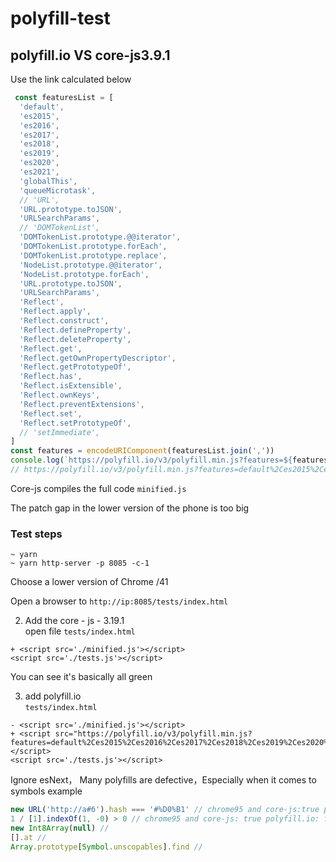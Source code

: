 # polyfill-test

## polyfill.io VS core-js3.9.1
Use the link calculated below
```js
 const featuresList = [
  'default',
  'es2015',
  'es2016',
  'es2017',
  'es2018',
  'es2019',
  'es2020',
  'es2021',
  'globalThis',
  'queueMicrotask',
  // 'URL',
  'URL.prototype.toJSON',
  'URLSearchParams',
  // 'DOMTokenList',
  'DOMTokenList.prototype.@@iterator',
  'DOMTokenList.prototype.forEach',
  'DOMTokenList.prototype.replace',
  'NodeList.prototype.@@iterator',
  'NodeList.prototype.forEach',
  'URL.prototype.toJSON',
  'URLSearchParams',
  'Reflect',
  'Reflect.apply',
  'Reflect.construct',
  'Reflect.defineProperty',
  'Reflect.deleteProperty',
  'Reflect.get',
  'Reflect.getOwnPropertyDescriptor',
  'Reflect.getPrototypeOf',
  'Reflect.has',
  'Reflect.isExtensible',
  'Reflect.ownKeys',
  'Reflect.preventExtensions',
  'Reflect.set',
  'Reflect.setPrototypeOf',
  // 'setImmediate',
]
const features = encodeURIComponent(featuresList.join(','))
console.log(`https://polyfill.io/v3/polyfill.min.js?features=${features}`)
// https://polyfill.io/v3/polyfill.min.js?features=default%2Ces2015%2Ces2016%2Ces2017%2Ces2018%2Ces2019%2Ces2020%2Ces2021%2CglobalThis%2CqueueMicrotask%2CURL.prototype.toJSON%2CURLSearchParams%2CDOMTokenList.prototype.%40%40iterator%2CDOMTokenList.prototype.forEach%2CDOMTokenList.prototype.replace%2CNodeList.prototype.%40%40iterator%2CNodeList.prototype.forEach%2CURL.prototype.toJSON%2CURLSearchParams%2CReflect%2CReflect.apply%2CReflect.construct%2CReflect.defineProperty%2CReflect.deleteProperty%2CReflect.get%2CReflect.getOwnPropertyDescriptor%2CReflect.getPrototypeOf%2CReflect.has%2CReflect.isExtensible%2CReflect.ownKeys%2CReflect.preventExtensions%2CReflect.set%2CReflect.setPrototypeOf
```
Core-js compiles the full code `minified.js`

The patch gap in the lower version of the phone is too big

### Test steps
```shell
~ yarn
~ yarn http-server -p 8085 -c-1
```
Choose a lower version of Chrome /41

Open a browser to `http://ip:8085/tests/index.html`

2. Add the core - js - 3.19.1  
open file  `tests/index.html`
```dif
+ <script src='./minified.js'></script>
<script src='./tests.js'></script>
```
You can see it's basically all green

3. add polyfill.io  
`tests/index.html`

```dif
- <script src='./minified.js'></script>
+ <script src="https://polyfill.io/v3/polyfill.min.js?features=default%2Ces2015%2Ces2016%2Ces2017%2Ces2018%2Ces2019%2Ces2020%2Ces2021%2CglobalThis%2CqueueMicrotask%2CURL.prototype.toJSON%2CURLSearchParams%2CDOMTokenList.prototype.%40%40iterator%2CDOMTokenList.prototype.forEach%2CDOMTokenList.prototype.replace%2CNodeList.prototype.%40%40iterator%2CNodeList.prototype.forEach%2CURL.prototype.toJSON%2CURLSearchParams%2CReflect%2CReflect.apply%2CReflect.construct%2CReflect.defineProperty%2CReflect.deleteProperty%2CReflect.get%2CReflect.getOwnPropertyDescriptor%2CReflect.getPrototypeOf%2CReflect.has%2CReflect.isExtensible%2CReflect.ownKeys%2CReflect.preventExtensions%2CReflect.set%2CReflect.setPrototypeOf"></script>
<script src='./tests.js'></script>
```
Ignore esNext， Many polyfills are defective，Especially when it comes to symbols
example
```js
new URL('http://a#б').hash === '#%D0%B1' // chrome95 and core-js:true polyfill.io: false
1 / [1].indexOf(1, -0) > 0 // chrome95 and core-js: true polyfill.io: false
new Int8Array(null) // 
[].at //
Array.prototype[Symbol.unscopables].find //
```